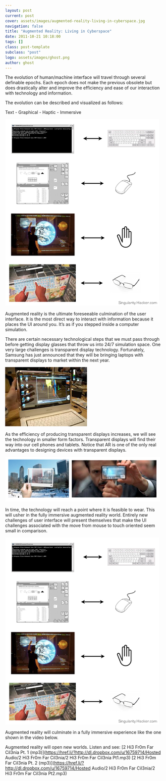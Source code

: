```yaml
---
layout: post
current: post
cover: assets/images/augmented-reality-living-in-cyberspace.jpg
navigation: false
title: "Augmented Reality: Living in Cyberspace"
date: 2011-10-21 10:18:00
tags: []
class: post-template
subclass: "post"
logo: assets/images/ghost.png
author: ghost
---
```


The evolution of human/machine interface will travel through several definable epochs. Each epoch does not make the previous obsolete but does drastically alter and improve the efficiency and ease of our interaction with technology and information.

The evolution can be described and visualized as follows:

Text - Graphical - Haptic - Immersive

![User Interaction Evolution](/assets/images/augmented-1.png)

Augmented reality is the ultimate foreseeable culmination of the user interface. It is the most direct way to interact with information because it places the UI around you. It’s as if you stepped inside a computer simulation.

There are certain necessary technological steps that we must pass through before getting display glasses that throw us into 24/7 simulation space. One very large challenges is transparent display technology. Fortunately, Samsung has just announced that they will be bringing laptops with transparent displays to market within the next year.

![Transparent Laptop](/assets/images/augmented-2.jpg)

As the efficiency of producing transparent displays increases, we will see the technology in smaller form factors. Transparent displays will find their way into our cell phones and tablets. Notice that AR is one of the only real advantages to designing devices with transparent displays.

![Transparent Mobile Devices](/assets/images/augmented-3.png)

In time, the technology will reach a point where it is feasible to wear. This will usher in the fully immersive augmented reality world. Entirely new challenges of user interface will present themselves that make the UI challenges associated with the move from mouse to touch oriented seem small in comparison.

![Augmented Reality Display Glasses](/assets/images/augmented-4.png)

Augmented reality will culminate in a fully immersive experience like the one shown in the video below.

Augmented reality will open new worlds. Listen and see:
[2 Hi3 Fr0m Far Cil3nia Pt. 1 (mp3)](https://href.li/?http://dl.dropbox.com/u/16759714/Hosted Audio/2 Hi3 Fr0m Far Cil3nia/2 Hi3 Fr0m Far Cil3nia Pt1.mp3)
[2 Hi3 Fr0m Far Cil3nia Pt. 2 (mp3)](https://href.li/?http://dl.dropbox.com/u/16759714/Hosted Audio/2 Hi3 Fr0m Far Cil3nia/2 Hi3 Fr0m Far Cil3nia Pt2.mp3)
